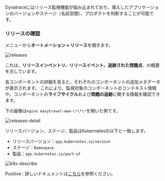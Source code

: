 <!-- Release monitoring -->

Dynatraceにはリリース監視機能が組み込まれており、導入したアプリケーションのバージョンやステージ（名前空間）、プロダクトを判断することが可能です。

### リリースの確認

メニューから**オートメーション > リリース**を開きます。

![releases](../assets/cloud-observe/jp/releases.png)

これは、**リリースインベントリ、リリースイベント、追跡された問題点**、の概要を示しています。

各コンポーネントの詳細を見ると、それぞれのコンポーネントの追加メタデータが表示されます。
これにより、監視対象のコンポーネントのコンテキスト情報や、コンポーネントの**ライフサイクル**および**問題の追跡**に関する情報を確認できます。

下の画像は`nginx easytravel-www-\*\*\*`を開いた例です。

![releases-detail](../assets/cloud-observe/jp/releases-detail.png)

リリースバージョン、ステージ、製品はKubernetesの以下と一致します。

* リリースバージョン：`app.kubernetes.io/version`
* ステージ：`Namespace`
* 製品：`app.kubernetes.io/part-of`

![k8s-describe](../assets/cloud-observe/jp/k8s-describe.png)

Positive
: 詳しいドキュメントは[こちら](https://www.dynatrace.com/support/help/shortlink/release-hub)を参照ください。
